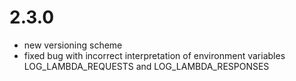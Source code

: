 # 2.3.0

- new versioning scheme
- fixed bug with incorrect interpretation of environment variables 
  LOG_LAMBDA_REQUESTS and LOG_LAMBDA_RESPONSES